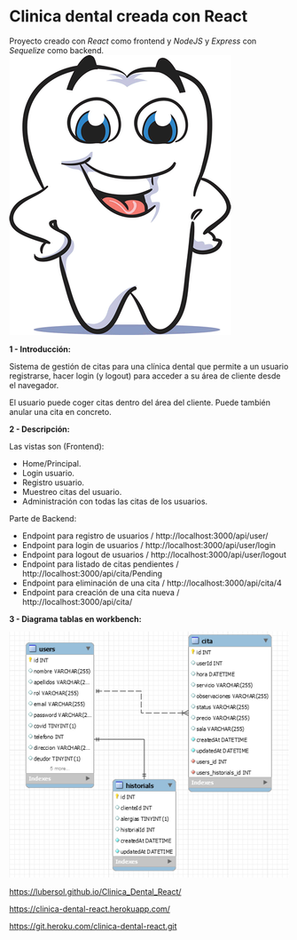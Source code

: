 # Clinica dental creada con React
Proyecto creado con *React* como frontend y *NodeJS* y *Express* con *Sequelize* como backend.
![Screenshot](muela.gif)

**1 - Introducción:** 

Sistema de gestión de citas para una clínica dental que permite a un usuario registrarse, hacer login (y logout) para acceder a su área de cliente desde el navegador.

El usuario puede coger citas dentro del área del cliente.
Puede también anular una cita en concreto.

**2 - Descripción:**

Las vistas son (Frontend):

* Home/Principal.
* Login usuario.
* Registro usuario.
* Muestreo citas del usuario.
* Administración con todas las citas de los usuarios.

Parte de Backend:

* Endpoint para registro de usuarios / http://localhost:3000/api/user/
* Endpoint para login de usuarios / http://localhost:3000/api/user/login
* Endpoint para logout de usuarios / http://localhost:3000/api/user/logout
* Endpoint para listado de citas pendientes / http://localhost:3000/api/cita/Pending
* Endpoint para eliminación de una cita / http://localhost:3000/api/cita/4
* Endpoint para creación de una cita nueva / http://localhost:3000/api/cita/

**3 - Diagrama tablas en workbench:**

![Screenshot](tablas.png)
 
 https://lubersol.github.io/Clinica_Dental_React/

https://clinica-dental-react.herokuapp.com/

https://git.heroku.com/clinica-dental-react.git

 